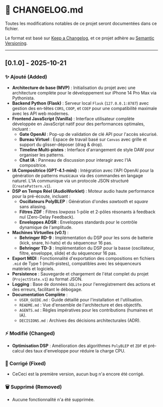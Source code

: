 # 📜 CHANGELOG.md

Toutes les modifications notables de ce projet seront documentées dans ce fichier.

Le format est basé sur [Keep a Changelog](https://keepachangelog.com/en/1.0.0/),
et ce projet adhère au [Semantic Versioning](https://semver.org/spec/v2.0.0.html).

---

## [0.1.0] - 2025-10-21

### ✨ Ajouté (Added)

-   **Architecture de base (MVP)** : Initialisation du projet avec une architecture complète pour le développement sur iPhone 14 Pro Max via Pythonista.
-   **Backend Python (Flask)** : Serveur local `Flask` (`127.0.0.1:8787`) avec gestion des en-têtes `CORS`, `COOP`, et `COEP` pour une compatibilité maximale avec les API web modernes.
-   **Frontend JavaScript (Vanilla)** : Interface utilisateur complète développée en JavaScript natif pour des performances optimales, incluant :
    -   **Gate OpenAI** : Pop-up de validation de clé API pour l'accès sécurisé.
    -   **Bureau Virtuel** : Espace de travail basé sur `Canvas` avec grille et support du glisser-déposer (drag & drop).
    -   **Timeline Multi-pistes** : Interface d'arrangement de style DAW pour organiser les patterns.
    -   **Chat IA** : Panneau de discussion pour interagir avec l'IA compositrice.
-   **IA Compositrice (GPT-4.1-mini)** : Intégration avec l'API OpenAI pour la génération de patterns musicaux via des commandes en langage naturel. L'IA communique via un protocole JSON structuré (`CreatePattern.v1`).
-   **DSP en Temps Réel (AudioWorklet)** : Moteur audio haute performance pour la pré-écoute, incluant :
    -   **Oscillateurs PolyBLEP** : Génération d'ondes *sawtooth* et *square* sans aliasing.
    -   **Filtres ZDF** : Filtres *lowpass* 1-pôle et 2-pôles résonants à feedback nul (Zero-Delay Feedback).
    -   **Enveloppes ADSR** : Enveloppes standards pour le contrôle dynamique de l'amplitude.
-   **Machines Virtuelles (v0.1)** :
    -   **Behringer RD-9** : Implémentation du DSP pour les sons de batterie (kick, snare, hi-hats) et du séquenceur 16 pas.
    -   **Behringer TD-3** : Implémentation du DSP pour la basse (oscillateur, filtre, enveloppe, slide) et du séquenceur 16 pas.
-   **Export MIDI** : Fonctionnalité d'exportation des compositions en fichiers `.mid` de Type 1 (multi-pistes), compatibles avec les séquenceurs matériels et logiciels.
-   **Persistence** : Sauvegarde et chargement de l'état complet du projet (`ProjectState.v1`) au format JSON.
-   **Logging** : Base de données `SQLite` pour l'enregistrement des actions et des erreurs, facilitant le débogage.
-   **Documentation Complète** :
    -   `USER_GUIDE.md` : Guide détaillé pour l'installation et l'utilisation.
    -   `README.md` : Vue d'ensemble de l'architecture et des objectifs.
    -   `AGENTS.md` : Règles impératives pour les contributions (humaines et IA).
    -   `DECISIONS.md` : Archives des décisions architecturales (ADR).

### ⚡ Modifié (Changed)

-   **Optimisation DSP** : Amélioration des algorithmes `PolyBLEP` et `ZDF` et pré-calcul des taux d'enveloppe pour réduire la charge CPU.

### 🐛 Corrigé (Fixed)

-   CeCeci est la première version, aucun bug n'a encore été corrigé.

### 🗑️ Supprimé (Removed)

-   Aucune fonctionnalité n'a été supprimée.

